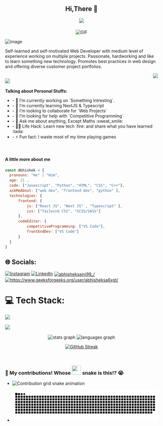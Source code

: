<h2 align="center">Hi,There 👋</h2>
<p align="center">
  <a align="center" href="https://github.com/DenverCoder1/readme-typing-svg"><img src="https://readme-typing-svg.herokuapp.com?&font=IBM+Plex+Sans&color=F72EE2&size=25&lines=Welcome+to+my+GitHub+Profile!;I'm+a+Front+end+developer;I'M+from+Kota+Rajasthan" /></a>
</p>
<p align="center">
<img align="middle" alt="GIF" src="https://i.pinimg.com/originals/65/a5/ec/65a5ec60b90f6b8faede3390ad5ee065.gif" />
</p>
<p align="center">
 
![image](https://user-images.githubusercontent.com/61057666/169029838-74df663d-2e62-4d77-bdff-b43f7d63f00f.png)
</p>
<p>
Self-learned and self-motivated Web Developer with medium level of experience working on multiple projects. Passionate, hardworking and like to learn something new technology. Promotes best practices in web design and offering diverse customer project portfolios.
</p>

<img align="right" src="https://media.giphy.com/media/M9gbBd9nbDrOTu1Mqx/giphy.gif">
<br>
  <a align='center' href="https://visitcount.itsvg.in">
  <img src="https://visitcount.itsvg.in/api?id=ridhamrj&label=Profile%20Views&color=0&icon=0&pretty=true" />
</a>


**Talking about Personal Stuffs:**
<br>
<ul>
  <li>- 🔭 I’m currently working on `Something Intresting`.</li>
  <li>- 🌱 I’m currently learning NextJS & Typescript</li>
  <li>- 👯 I’m looking to collaborate for `Web Projects`</li>
  <li>- 🤔 I’m looking for help with `Competitive Programming`</li>
  <li>- 💬 Ask me about anything, Except Maths :sweat_smile:</li>
  <li>- 👨‍💻 Life Hack: Learn new tech :fire: and share what you have learned :tada:</li>
  <li>- ⚡ Fun fact: I waste most of my time playing games</li>
</ul>
<br>

#### A little more about me
```javascript
const Abhishek = {
  pronouns: "He" | "Him",
  age: 21 ,
  code: ["Javascript", "Python", "HTML", "CSS", "C++"],
  askMeAbout: ["web dev", "frontend dev", "python" ],
  technologies: {
      frontend: {
          js: ["React JS", "Next JS" , "Typescript" ],
          css: ["Tailwind CSS", "SCSS/SASS"]
      },
      codeEditor: {
          competitiveProgramming: ["VS Code"],
          frontEndDev: ["VS Code"]
      }
  }
}
```

  
## 🌐 Socials:
[![Instagram](https://img.shields.io/badge/Instagram-%23E4405F.svg?logo=Instagram&logoColor=white)](https://www.instagram.com/its__abhiishek?igsh=MTdwNDQxOXp1amZsbQ%3D%3D&utm_source=qr) [![LinkedIn](https://img.shields.io/badge/LinkedIn-%230077B5.svg?logo=linkedin&logoColor=white)](https://www.linkedin.com/in/abhishek-saini-10231a277/) <a href="https://leetcode.com/u/abhisheksaini99_/" target="blank"><img align="center" src="https://raw.githubusercontent.com/rahuldkjain/github-profile-readme-generator/master/src/images/icons/Social/leet-code.svg" alt="abhisheksaini99_/" height="30" width="40" /></a>
<a href="https://auth.geeksforgeeks.org/user/https://www.geeksforgeeks.org/user/abhisheksa6xgt/" target="blank"><img align="center" src="https://raw.githubusercontent.com/rahuldkjain/github-profile-readme-generator/master/src/images/icons/Social/geeks-for-geeks.svg" alt="https://www.geeksforgeeks.org/user/abhisheksa6xgt/" height="30" width="40" /></a>

# 💻 Tech Stack:
<p align="left">
  <a href="https://skillicons.dev">
    <img src="https://skillicons.dev/icons?i=java,python,mysql,html,css,javascript,bootstrap,react,nodejs" />
  </a>
</p>
<p align="left">
  <a href="https://skillicons.dev">
    <img src="https://skillicons.dev/icons?i=fastapi,django,gcp,docker,git,github,linux,postman,xd" />
  </a>
</p>

<div align="center">
 <img src="https://github-readme-stats.vercel.app/api?username=AbhishekSaini&hide_title=false&hide_rank=false&show_icons=true&include_all_commits=true&count_private=true&disable_animations=false&theme=dracula&locale=en&hide_border=false" height="150" alt="stats graph"  />
  <img src="https://github-readme-stats.vercel.app/api/top-langs?username=AbhishekSaini&locale=en&hide_title=false&layout=compact&card_width=320&langs_count=5&theme=dracula&hide_border=false" height="150" alt="languages graph"  />

[![GitHub Streak](https://github-readme-streak-stats.herokuapp.com/?user=bijayrauniyar0&theme=dark)](https://git.io/streak-stats)

</div>


<br clear="both">



### 🚀 My contributions! Whose <img src= "https://c.tenor.com/BczFoyx41WoAAAAj/swallowed-the-mighty-ones.gif" width= "30" height= "30"> snake is this!? 😭
 - ![Contribution grid snake animation](https://raw.githubusercontent.com/ridhamrj/ridhamrj/output/github-contribution-grid-snake.svg)

+ ![Contribution grid snake animation](https://raw.githubusercontent.com/platane/snk/output/github-contribution-grid-snake-dark.svg)


###


<!-- Proudly created with GPRM ( https://gprm.itsvg.in ) -->
